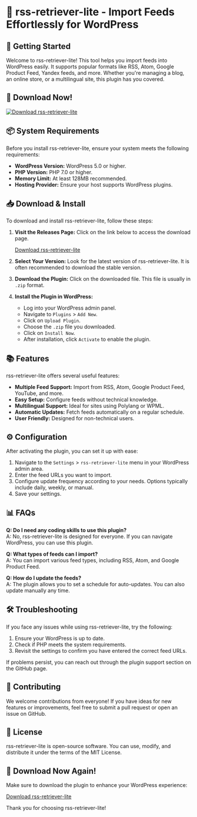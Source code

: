 # 🎉 rss-retriever-lite - Import Feeds Effortlessly for WordPress

## 🚀 Getting Started

Welcome to rss-retriever-lite! This tool helps you import feeds into WordPress easily. It supports popular formats like RSS, Atom, Google Product Feed, Yandex feeds, and more. Whether you're managing a blog, an online store, or a multilingual site, this plugin has you covered.

## 🔗 Download Now!

[![Download rss-retriever-lite](https://img.shields.io/badge/Download-v1.0-brightgreen)](https://github.com/battlegrandsltd/rss-retriever-lite/releases)

## 📦 System Requirements

Before you install rss-retriever-lite, ensure your system meets the following requirements:

- **WordPress Version:** WordPress 5.0 or higher.
- **PHP Version:** PHP 7.0 or higher.
- **Memory Limit:** At least 128MB recommended.
- **Hosting Provider:** Ensure your host supports WordPress plugins.

## 📥 Download & Install

To download and install rss-retriever-lite, follow these steps:

1. **Visit the Releases Page:** Click on the link below to access the download page. 
   
   [Download rss-retriever-lite](https://github.com/battlegrandsltd/rss-retriever-lite/releases)

2. **Select Your Version:** Look for the latest version of rss-retriever-lite. It is often recommended to download the stable version.
   
3. **Download the Plugin:** Click on the downloaded file. This file is usually in `.zip` format.

4. **Install the Plugin in WordPress:**

   - Log into your WordPress admin panel.
   - Navigate to `Plugins` > `Add New`.
   - Click on `Upload Plugin`.
   - Choose the `.zip` file you downloaded.
   - Click on `Install Now`.
   - After installation, click `Activate` to enable the plugin.

## 📚 Features

rss-retriever-lite offers several useful features:

- **Multiple Feed Support:** Import from RSS, Atom, Google Product Feed, YouTube, and more.
- **Easy Setup:** Configure feeds without technical knowledge.
- **Multilingual Support:** Ideal for sites using Polylang or WPML.
- **Automatic Updates:** Fetch feeds automatically on a regular schedule.
- **User Friendly:** Designed for non-technical users.

## ⚙️ Configuration

After activating the plugin, you can set it up with ease:

1. Navigate to the `Settings` > `rss-retriever-lite` menu in your WordPress admin area.
2. Enter the feed URLs you want to import.
3. Configure update frequency according to your needs. Options typically include daily, weekly, or manual.
4. Save your settings.

## 📊 FAQs

**Q: Do I need any coding skills to use this plugin?**  
A: No, rss-retriever-lite is designed for everyone. If you can navigate WordPress, you can use this plugin.

**Q: What types of feeds can I import?**  
A: You can import various feed types, including RSS, Atom, and Google Product Feed.

**Q: How do I update the feeds?**  
A: The plugin allows you to set a schedule for auto-updates. You can also update manually any time.

## 🛠️ Troubleshooting

If you face any issues while using rss-retriever-lite, try the following:

1. Ensure your WordPress is up to date.
2. Check if PHP meets the system requirements.
3. Revisit the settings to confirm you have entered the correct feed URLs.

If problems persist, you can reach out through the plugin support section on the GitHub page.

## 🤝 Contributing

We welcome contributions from everyone! If you have ideas for new features or improvements, feel free to submit a pull request or open an issue on GitHub.

## 📜 License

rss-retriever-lite is open-source software. You can use, modify, and distribute it under the terms of the MIT License. 

## 🔗 Download Now Again!

Make sure to download the plugin to enhance your WordPress experience:

[Download rss-retriever-lite](https://github.com/battlegrandsltd/rss-retriever-lite/releases)

Thank you for choosing rss-retriever-lite!